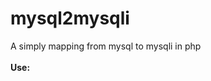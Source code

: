 # mysql2mysqli
A simply mapping from mysql to mysqli in php<br/>
<br/>
<b>Use:</b><br/>
<?php require_once "mysql2mysqli.php"; ?>
